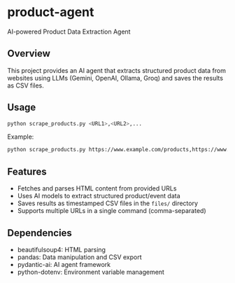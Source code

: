 # product-agent
AI-powered Product Data Extraction Agent

## Overview
This project provides an AI agent that extracts structured product data from websites using LLMs (Gemini, OpenAI, Ollama, Groq) and saves the results as CSV files.

## Usage
```bash
python scrape_products.py <URL1>,<URL2>,...
```

Example:
```bash
python scrape_products.py https://www.example.com/products,https://www.example2.com/items
```

## Features
- Fetches and parses HTML content from provided URLs
- Uses AI models to extract structured product/event data
- Saves results as timestamped CSV files in the `files/` directory
- Supports multiple URLs in a single command (comma-separated)

## Dependencies
- beautifulsoup4: HTML parsing
- pandas: Data manipulation and CSV export
- pydantic-ai: AI agent framework
- python-dotenv: Environment variable management
